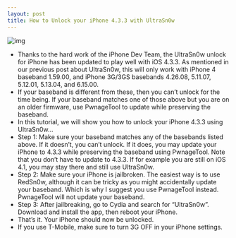 ```yaml
---
layout: post
title: How to Unlock your iPhone 4.3.3 with UltraSn0w
---
```

![img](http://media.idownloadblog.com/wp-content/uploads/2011/05/ultrasn0w-1.2.3-Cydia.png)
* Thanks to the hard work of the iPhone Dev Team, the UltraSn0w unlock for iPhone has been updated to play well with iOS 4.3.3. As mentioned in our previous post about UltraSn0w, this will only work with iPhone 4 baseband 1.59.00, and iPhone 3G/3GS basebands 4.26.08, 5.11.07, 5.12.01, 5.13.04, and 6.15.00.
* If your baseband is different from these, then you can’t unlock for the time being. If your baseband matches one of those above but you are on an older firmware, use PwnageTool to update while preserving the baseband.
* In this tutorial, we will show you how to unlock your iPhone 4.3.3 using UltraSn0w…
* Step 1: Make sure your baseband matches any of the basebands listed above. If it doesn’t, you can’t unlock. If it does, you may update your iPhone to 4.3.3 while preserving the baseband using PwnageTool. Note that you don’t have to update to 4.3.3. If for example you are still on iOS 4.1, you may stay there and still use UltraSn0w.
* Step 2: Make sure your iPhone is jailbroken. The easiest way is to use RedSn0w, although it can be tricky as you might accidentally update your baseband. Which is why I suggest you use PwnageTool instead. PwnageTool will not update your baseband.
* Step 3: After jailbreaking, go to Cydia and search for “UltraSn0w”. Download and install the app, then reboot your iPhone.
* That’s it. Your iPhone should now be unlocked.
* If you use T-Mobile, make sure to turn 3G OFF in your iPhone settings.


